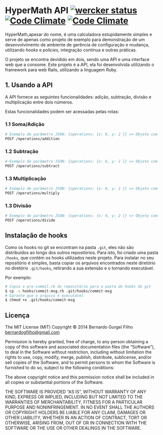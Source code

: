# HyperMath API [![wercker status](https://app.wercker.com/status/346efa44e8a5321b36efee3be8ab52bd/s "wercker status")](https://app.wercker.com/project/bykey/346efa44e8a5321b36efee3be8ab52bd) [![Code Climate](https://codeclimate.com/github/bernardog/hypermath_api.png)](https://codeclimate.com/github/bernardog/hypermath_api) [![Code Climate](https://codeclimate.com/github/bernardog/hypermath_api/coverage.png)](https://codeclimate.com/github/bernardog/hypermath_api)

HyperMath,apesar do nome, é uma calculadora estupidamente simples e serve de apenas como projeto de exemplo para demonstração de um desenvolvimento de ambiente de gerência de configuração e mudança, utilizando *hooks* e *policies*, integração contínua e outras práticas.

O projeto se encontra devidido em dois, sendo uma API e uma interface web que a consome. Este projeto é a API, ela foi desenvolvida utilizando o framework para web Rails, utilizando a linguagem Ruby.

## 1. Usando a API

A API fornece as seguintes funcionalidades: adição, subtração, divisão e multiplicação entre dois números.

Estas funcionalidades podem ser acessadas pelas rotas:

### 1.1 Soma/Adição
```bash
# Exemplo de parâmetro JSON: {operations: {x: 6, y: 2 }} => Objeto com resultado 8
POST /operations/addition
```

### 1.2 Subtração
```bash
# Exemplo de parâmetro JSON: {operations: {x: 6, y: 2 }} => Objeto com resultado 4
POST /operations/subtract
```

### 1.3 Multiplicação
```bash
# Exemplo de parâmetro JSON: {operations: {x: 6, y: 2 }} => Objeto com resultado 12
POST /operations/multiply
```

### 1.3 Divisão
```bash
# Exemplo de parâmetro JSON: {operations: {x: 6, y: 2 }} => Objeto com resultado 3
POST /operations/divide
```

## Instalação de hooks

Como os hooks no git se encontram na pasta `.git`, eles não são distribuídos ao longo dos outros repositórios. Para isto, foi criado uma pasta `/hooks`, que contém os hooks utilizados neste projeto. Para instalar no seu repositório é simples, basta copiar os arquivos encontrados neste diretório no diretório `.git/hooks`, retirando a sua extensão e o tornando executável.

Por exemplo:

```bash
# Copia o pre-commit.rb do repositório para a pasta de hooks do git
$ cp -s hooks/commit-msg.rb .git/hooks/commit-msg
# Garante que o arquivo é executável
$ chmod +x .git/hooks/commit-msg
```

## Licença

The MIT License (MIT)
Copyright © 2014 Bernardo Gurgel Filho <bernardogfilho@gmail.com>

Permission is hereby granted, free of charge, to any person obtaining a copy
of this software and associated documentation files (the “Software”), to deal
in the Software without restriction, including without limitation the rights
to use, copy, modify, merge, publish, distribute, sublicense, and/or sell
copies of the Software, and to permit persons to whom the Software is
furnished to do so, subject to the following conditions:

The above copyright notice and this permission notice shall be included in
all copies or substantial portions of the Software.

THE SOFTWARE IS PROVIDED “AS IS”, WITHOUT WARRANTY OF ANY KIND, EXPRESS OR
IMPLIED, INCLUDING BUT NOT LIMITED TO THE WARRANTIES OF MERCHANTABILITY,
FITNESS FOR A PARTICULAR PURPOSE AND NONINFRINGEMENT. IN NO EVENT SHALL THE
AUTHORS OR COPYRIGHT HOLDERS BE LIABLE FOR ANY CLAIM, DAMAGES OR OTHER
LIABILITY, WHETHER IN AN ACTION OF CONTRACT, TORT OR OTHERWISE, ARISING FROM,
OUT OF OR IN CONNECTION WITH THE SOFTWARE OR THE USE OR OTHER DEALINGS IN
THE SOFTWARE.
